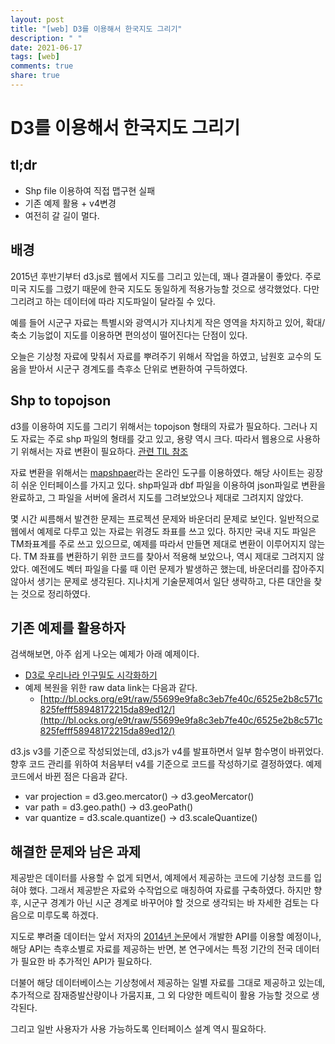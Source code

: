 ```yaml
---
layout: post
title: "[web] D3를 이용해서 한국지도 그리기"
description: " "
date: 2021-06-17
tags: [web]
comments: true
share: true
---
```


# D3를 이용해서 한국지도 그리기

## tl;dr

* Shp file 이용하여 직접 맵구현 실패
* 기존 예제 활용 + v4변경
* 여전히 갈 길이 멀다.

## 배경

2015년 후반기부터 d3.js로 웹에서 지도를 그리고 있는데, 꽤나 결과물이 좋았다.
주로 미국 지도를 그렸기 때문에 한국 지도도 동일하게 적용가능할 것으로 생각했었다.
다만 그리려고 하는 데이터에 따라 지도파일이 달라질 수 있다.

예를 들어 시군구 자료는 특별시와 광역시가 지나치게 작은 영역을 차지하고 있어,
확대/축소 기능없이 지도를 이용하면 편의성이 떨어진다는 단점이 있다.

오늘은 기상청 자료에 맞춰서 자료를 뿌려주기 위해서 작업을 하였고, 남원호 교수의 도움을 받아서 시군구 경계도를 측후소 단위로 변환하여 구득하였다.

## Shp to topojson

d3를 이용하여 지도를 그리기 위해서는 topojson 형태의 자료가 필요하다.
그러나 지도 자료는 주로 shp 파일의 형태를 갖고 있고, 용량 역시 크다. 따라서 웹용으로 사용하기 위해서는 자료 변환이 필요하다.
[관련 TIL 참조](shp-to-json.md)

자료 변환을 위해서는 [mapshpaer](http://mapshaper.org/)라는 온라인 도구를 이용하였다. 해당 사이트는 굉장히 쉬운 인터페이스를 가지고 있다.
shp파일과 dbf 파일을 이용하여 json파일로 변환을 완료하고, 그 파일을 서버에 올려서 지도를 그려보았으나 제대로 그려지지 않았다.

몇 시간 씨름해서 발견한 문제는 프로젝션 문제와 바운더리 문제로 보인다.
일반적으로 웹에서 예제로 다루고 있는 자료는 위경도 좌표를 쓰고 있다. 하지만 국내 지도 파일은 TM좌표계를 주로 쓰고 있으므로, 예제를 따라서 만들면 제대로 변환이 이루어지지 않는다.
TM 좌표를 변환하기 위한 코드를 찾아서 적용해 보았으나, 역시 제대로 그려지지 않았다. 예전에도 벡터 파일을 다룰 때 이런 문제가 발생하곤 했는데, 바운더리를 잡아주지 않아서 생기는 문제로 생각된다. 지나치게 기술문제여서 일단 생략하고, 다른 대안을 찾는 것으로 정리하였다.

## 기존 예제를 활용하자

검색해보면, 아주 쉽게 나오는 예제가 아래 예제이다.

* [D3로 우리나라 인구밀도 시각화하기](http://bl.ocks.org/e9t/55699e9fa8c3eb7fe40c)
* 예제 복원을 위한 raw data link는 다음과 같다.
  * [http://bl.ocks.org/e9t/raw/55699e9fa8c3eb7fe40c/6525e2b8c571c825fefff58948172215da89ed12/](http://bl.ocks.org/e9t/raw/55699e9fa8c3eb7fe40c/6525e2b8c571c825fefff58948172215da89ed12/)

d3.js v3를 기준으로 작성되었는데, d3.js가 v4를 발표하면서 일부 함수명이 바뀌었다. 향후 코드 관리를 위하여 처음부터 v4를 기준으로 코드를 작성하기로 결정하였다.
예제 코드에서 바뀐 점은 다음과 같다.

* var projection = d3.geo.mercator() -> d3.geoMercator()
* var path = d3.geo.path() -> d3.geoPath()
* var quantize = d3.scale.quantize() -> d3.scaleQuantize()

## 해결한 문제와 남은 과제

제공받은 데이터를 사용할 수 없게 되면서, 예제에서 제공하는 코드에 기상청 코드를 입혀야 했다. 그래서 제공받은 자료와 수작업으로 매칭하여 자료를 구축하였다. 하지만 향후, 시군구 경계가 아닌 시군 경계로 바꾸어야 할 것으로 생각되는 바 자세한 검토는 다음으로 미루도록 하겠다.

지도로 뿌려줄 데이터는 앞서 저자의 [2014년 논문](http://taegon.kr/ksae)에서 개발한 API를 이용할 예정이나, 해당 API는 측후소별로 자료를 제공하는 반면, 본 연구에서는 특정 기간의 전국 데이터가 필요한 바 추가적인 API가 필요하다.

더불어 해당 데이터베이스는 기상청에서 제공하는 일별 자료를 그대로 제공하고 있는데, 추가적으로 잠재증발산량이나 가뭄지표, 그 외 다양한 메트릭이 활용 가능할 것으로 생각된다.

그리고 일반 사용자가 사용 가능하도록 인터페이스 설계 역시 필요하다.
